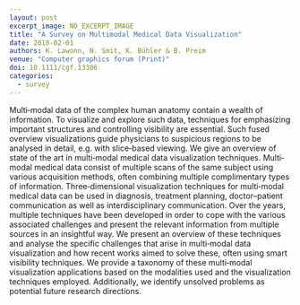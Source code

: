 ```yaml
---
layout: post
excerpt_image: NO_EXCERPT_IMAGE
title: "A Survey on Multimodal Medical Data Visualization"
date: 2018-02-01
authors: K. Lawonn, N. Smit, K. Bühler & B. Preim
venue: "Computer graphics forum (Print)"
doi: 10.1111/cgf.13306
categories:
  - survey
---
```

Multi‐modal data of the complex human anatomy contain a wealth of information. To visualize and explore such data, techniques for emphasizing important structures and controlling visibility are essential. Such fused overview visualizations guide physicians to suspicious regions to be analysed in detail, e.g. with slice‐based viewing. We give an overview of state of the art in multi‐modal medical data visualization techniques. Multi‐modal medical data consist of multiple scans of the same subject using various acquisition methods, often combining multiple complimentary types of information. Three‐dimensional visualization techniques for multi‐modal medical data can be used in diagnosis, treatment planning, doctor–patient communication as well as interdisciplinary communication. Over the years, multiple techniques have been developed in order to cope with the various associated challenges and present the relevant information from multiple sources in an insightful way. We present an overview of these techniques and analyse the specific challenges that arise in multi‐modal data visualization and how recent works aimed to solve these, often using smart visibility techniques. We provide a taxonomy of these multi‐modal visualization applications based on the modalities used and the visualization techniques employed. Additionally, we identify unsolved problems as potential future research directions.
